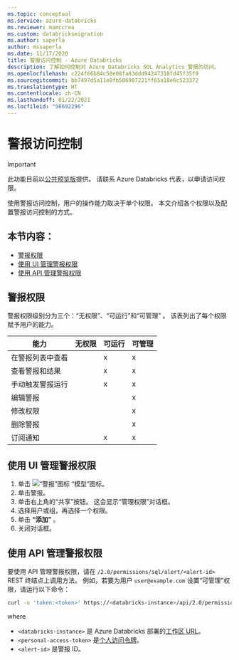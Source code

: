 ```yaml
---
ms.topic: conceptual
ms.service: azure-databricks
ms.reviewer: mamccrea
ms.custom: databricksmigration
ms.author: saperla
author: mssaperla
ms.date: 11/17/2020
title: 警报访问控制 - Azure Databricks
description: 了解如何控制对 Azure Databricks SQL Analytics 警报的访问。
ms.openlocfilehash: c224f66b84c50e08fa83ddd94247318fd45f35f9
ms.sourcegitcommit: bb7497d5a11e8fb506907221ff65a18e6c523372
ms.translationtype: HT
ms.contentlocale: zh-CN
ms.lasthandoff: 01/22/2021
ms.locfileid: "98692296"
---
```

# <a name="alert-access-control"></a>警报访问控制

> [!IMPORTANT]
>
> 此功能目前以[公共预览版](../../../../release-notes/release-types.md)提供。 请联系 Azure Databricks 代表，以申请访问权限。

使用警报访问控制，用户的操作能力取决于单个权限。 本文介绍各个权限以及配置警报访问控制的方式。

## <a name="in-this-section"></a>本节内容：

* [警报权限](#alert-permissions)
* [使用 UI 管理警报权限](#manage-alert-permissions-using-the-ui)
* [使用 API 管理警报权限](#manage-alert-permissions-using-the-api)

## <a name="alert-permissions"></a>警报权限

警报权限级别分为三个：“无权限”、“可运行”和“可管理”  。 该表列出了每个权限赋予用户的能力。

| 能力                    | 无权限            | 可运行                   | 可管理                |
|----------------------------|---------------------------|---------------------------|---------------------------|
| 在警报列表中查看          |                           | x                         | x                         |
| 查看警报和结果      |                           | x                         | x                         |
| 手动触发警报运行 |                           | x                         | x                         |
| 编辑警报                 |                           |                           | x                         |
| 修改权限         |                           |                           | x                         |
| 删除警报               |                           |                           | x                         |
| 订阅通知 |                           | x                         | x                         |

## <a name="manage-alert-permissions-using-the-ui"></a>使用 UI 管理警报权限

1. 单击 ![“警报”图标](../../../../_static/images/icons/alerts-icon.png) “模型”图标。
2. 单击警报。
3. 单击右上角的“共享”按钮。 这会显示“管理权限”对话框。
4. 选择用户或组，再选择一个权限。
5. 单击 **“添加”** 。
6. 关闭对话框。

## <a name="manage-alert-permissions-using-the-api"></a>使用 API 管理警报权限

要使用 API 管理警报权限，请在 ``/2.0/permissions/sql/alert/<alert-id>`` REST 终结点上调用方法。 例如，若要为用户 ``user@example.com`` 设置“可管理”权限，请运行以下命令：

```bash
curl -u 'token:<token>' https://<databricks-instance>/api/2.0/permissions/sql/alert/<alert-id> -X PATCH -d '{ "access_control_list" : [ { "user_name": user@example.com", "permission_level": "CAN_MANAGE" } ] }'
```

where

* ``<databricks-instance>`` 是 Azure Databricks 部署的[工作区 URL](../../../../workspace/workspace-details.md#workspace-url)。
* ``<personal-access-token>`` 是[个人访问令牌](../personal-access-tokens.md)。
* ``<alert-id>`` 是警报 ID。